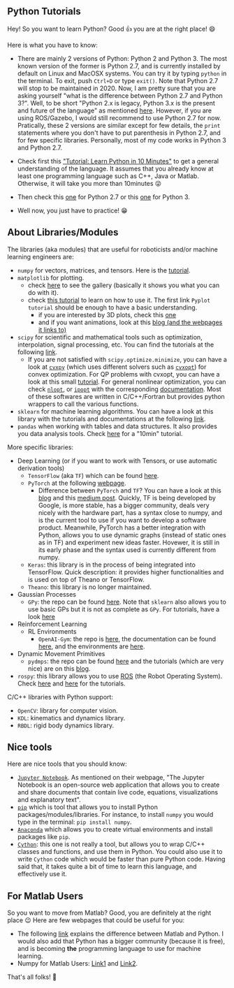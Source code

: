 ## Python Tutorials

Hey! So you want to learn Python? Good :thumbsup: you are at the right place! :smile: 

Here is what you have to know:

- There are mainly 2 versions of Python: Python 2 and Python 3. The most known version of the former is Python 2.7, and is currently installed by default on Linux and MacOSX systems. You can try it by typing `python` in the terminal. To exit, push `Ctrl+D` or type `exit()`. Note that Python 2.7 will stop to be maintained in 2020. Now, I am pretty sure that you are asking yourself "what is the difference between Python 2.7 and Python 3?". Well, to be short "Python 2.x is legacy, Python 3.x is the present and future of the language" as mentioned [here](https://wiki.python.org/moin/Python2orPython3). However, if you are using ROS/Gazebo, I would still recommend to use Python 2.7 for now. Pratically, these 2 versions are similar except for few details, the `print` statements where you don't have to put parenthesis in Python 2.7, and for few specific libraries. Personally, most of my code works in Python 3 and Python 2.7.

- Check first this ["Tutorial: Learn Python in 10 Minutes"](https://www.stavros.io/tutorials/python/) to get a general understanding of the language. It assumes that you already know at least one programming language such as C++, Java or Matlab. Otherwise, it will take you more than 10minutes :stuck_out_tongue_winking_eye:

- Then check this [one](https://learnxinyminutes.com/docs/python/) for Python 2.7 or this [one](https://learnxinyminutes.com/docs/python3/) for Python 3.

- Well now, you just have to practice! :grin:

## About Libraries/Modules

The libraries (aka modules) that are useful for roboticists and/or machine learning engineers are:
* `numpy` for vectors, matrices, and tensors. Here is the [tutorial](https://docs.scipy.org/doc/numpy-dev/user/quickstart.html).
* `matplotlib` for plotting.
    * check [here](https://matplotlib.org/gallery.html) to see the gallery (basically it shows you what you can do with it).
    * check [this tutorial](https://matplotlib.org/users/beginner.html) to learn on how to use it. The first link `Pyplot tutorial` should be enough to have a basic understanding.
        * if you are interested by 3D plots, check this [one](https://matplotlib.org/mpl_toolkits/mplot3d/tutorial.html)
        * and if you want animations, look at this [blog (and the webpages it links to)](https://jakevdp.github.io/blog/2012/08/18/matplotlib-animation-tutorial/)
* `scipy` for scientific and mathematical tools such as optimization, interpolation, signal processing, etc. You can find the tutorials at the following [link](https://docs.scipy.org/doc/scipy/reference/tutorial/).
    * If you are not satisfied with `scipy.optimize.minimize`, you can have a look at [`cvxpy`](http://www.cvxpy.org/en/latest/) (which uses different solvers such as [`cvxopt`](http://cvxopt.org/)) for convex optimization. For QP problems with cvxopt, you can have a look at this small [tutorial](https://courses.csail.mit.edu/6.867/wiki/images/a/a7/Qp-cvxopt.pdf). For general nonlinear optimization, you can check [`nlopt`](https://nlopt.readthedocs.io/en/latest/), or [`ipopt`](https://pypi.python.org/pypi/ipopt) with the corresponding [documentation](http://pythonhosted.org/ipopt/). Most of these softwares are written in C/C++/Fortran but provides python wrappers to call the various functions.
* `sklearn` for machine learning algorithms. You can have a look at this library with the tutorials and documentations at the following [link](http://scikit-learn.org/stable/).
* `pandas` when working with tables and data structures. It also provides you data analysis tools. Check [here](https://pandas.pydata.org/pandas-docs/stable/10min.html) for a "10min" tutorial.

More specific libraries:
* Deep Learning (or if you want to work with Tensors, or use automatic derivation tools)
    * `TensorFlow` (aka `TF`) which can be found [here](https://www.tensorflow.org/).
    * `PyTorch` at the following [webpage](http://pytorch.org/).
        * Difference between `PyTorch` and `TF`? You can have a look at this [blog](https://awni.github.io/pytorch-tensorflow/) and this [medium post](https://medium.com/towards-data-science/pytorch-vs-tensorflow-spotting-the-difference-25c75777377b). Quickly, TF is being developed by Google, is more stable, has a bigger community, deals very nicely with the hardware part, has a syntax close to numpy, and is the current tool to use if you want to develop a software product. Meanwhile, PyTorch has a better integration with Python, allows you to use dynamic graphs (instead of static ones as in TF) and experiment new ideas faster. Hovewer, it is still in its early phase and the syntax used is currently different from numpy.
    * `Keras`: this library is in the process of being integrated into TensorFlow. Quick description: it provides higher functionalities and is used on top of Theano or TensorFlow.
    * `Theano`: this library is no longer maintained.
* Gaussian Processes
    * `GPy`: the repo can be found [here](https://github.com/SheffieldML/GPy). Note that `sklearn` also allows you to use basic GPs but it is not as complete as `GPy`. For tutorials, have a look [here](http://nbviewer.jupyter.org/github/SheffieldML/notebook/blob/master/GPy/index.ipynb)
* Reinforcement Learning
    * RL Environments
        * `OpenAI-Gym`: the repo is [here](https://github.com/openai/gym), the documentation can be found [here](https://gym.openai.com/docs/), and the environments are [here](https://gym.openai.com/envs/).
* Dynamic Movement Primitives
    * `pydmps`: the repo can be found [here](https://github.com/studywolf/pydmps) and the tutorials (which are very nice) are on this [blog](https://studywolf.wordpress.com/category/robotics/dynamic-movement-primitive/).
* `rospy`: this library allows you to use [ROS](http://www.ros.org/) (the Robot Operating System). Check [here](http://wiki.ros.org/rospy) and [here](http://wiki.ros.org/rospy_tutorials) for the tutorials.

C/C++ libraries with Python support:
* `OpenCV`: library for computer vision.
* `KDL`: kinematics and dynamics library.
* `RBDL`: rigid body dynamics library.

## Nice tools

Here are nice tools that you should know:
* [`Jupyter Notebook`](http://jupyter.org/). As mentioned on their webpage, "The Jupyter Notebook is an open-source web application that allows you to create and share documents that contain live code, equations, visualizations and explanatory text".
* [`pip`](https://pip.pypa.io/en/stable/) which is tool that allows you to install Python packages/modules/libraries. For instance, to install `numpy` you would type in the terminal: `pip install numpy`.
* [`Anaconda`](https://www.anaconda.com/) which allows you to create virtual environments and install packages like `pip`.
* [`Cython`](http://cython.org/): this one is not really a tool, but allows you to wrap C/C++ classes and functions, and use them in Python. You could also use it to write `Cython` code which would be faster than pure Python code. Having said that, it takes quite a bit of time to learn this language, and effectively use it.

## For Matlab Users

So you want to move from Matlab? Good, you are definitely at the right place :wink:
Here are few webpages that could be useful for you:
* The following [link](http://www.pyzo.org/python_vs_matlab.html) explains the difference between Matlab and Python. I would also add that Python has a bigger community (because it is free), and is becoming **the** programming language to use for machine learning.
* Numpy for Matlab Users: [Link1](http://mathesaurus.sourceforge.net/matlab-numpy.html) and [Link2](https://docs.scipy.org/doc/numpy-dev/user/numpy-for-matlab-users.html).

That's all folks! :clap:
